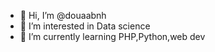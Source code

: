 - 👋 Hi, I’m @douaabnh
- 👀 I’m interested in Data science 
- 🌱 I’m currently learning PHP,Python,web dev

<!---
douaabnh/douaabnh is a ✨ special ✨ repository because its `README.md` (this file) appears on your GitHub profile.
You can click the Preview link to take a look at your changes.
--->
